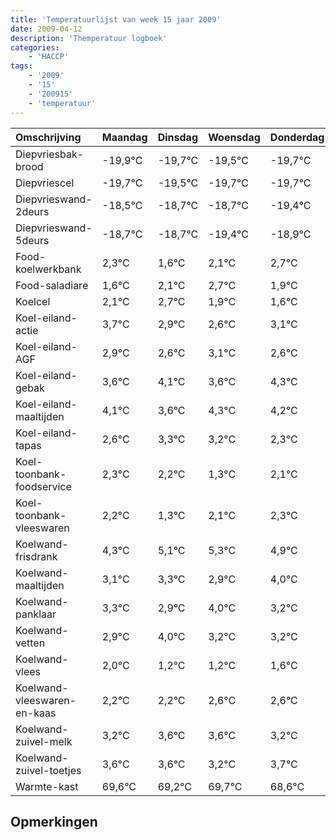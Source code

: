 ```yaml
---
title: 'Temperatuurlijst van week 15 jaar 2009'
date: 2009-04-12
description: 'Themperatuur logboek'
categories:
    - 'HACCP'
tags:
    - '2009'
    - '15'
    - '200915'
    - 'temperatuur'
---
```

|Omschrijving|Maandag|Dinsdag|Woensdag|Donderdag|Vrijdag|Zaterdag|Zondag|
|:---|:---|:---|:---|:---|:---|:---|:---|
|Diepvriesbak-brood|-19,9°C|-19,7°C|-19,5°C|-19,7°C|-19,7°C|-20,4°C|-19,9°C|
|Diepvriescel|-19,7°C|-19,5°C|-19,7°C|-19,7°C|-20,4°C|-19,9°C|-19,3°C|
|Diepvrieswand-2deurs|-18,5°C|-18,7°C|-18,7°C|-19,4°C|-18,9°C|-18,3°C|-19,1°C|
|Diepvrieswand-5deurs|-18,7°C|-18,7°C|-19,4°C|-18,9°C|-18,3°C|-19,1°C|-19,4°C|
|Food-koelwerkbank|2,3°C|1,6°C|2,1°C|2,7°C|1,9°C|1,6°C|2,1°C|
|Food-saladiare|1,6°C|2,1°C|2,7°C|1,9°C|1,6°C|2,1°C|1,6°C|
|Koelcel|2,1°C|2,7°C|1,9°C|1,6°C|2,1°C|1,6°C|2,3°C|
|Koel-eiland-actie|3,7°C|2,9°C|2,6°C|3,1°C|2,6°C|3,3°C|3,2°C|
|Koel-eiland-AGF|2,9°C|2,6°C|3,1°C|2,6°C|3,3°C|3,2°C|2,3°C|
|Koel-eiland-gebak|3,6°C|4,1°C|3,6°C|4,3°C|4,2°C|3,3°C|4,1°C|
|Koel-eiland-maaltijden|4,1°C|3,6°C|4,3°C|4,2°C|3,3°C|4,1°C|4,3°C|
|Koel-eiland-tapas|2,6°C|3,3°C|3,2°C|2,3°C|3,1°C|3,3°C|2,9°C|
|Koel-toonbank-foodservice|2,3°C|2,2°C|1,3°C|2,1°C|2,3°C|1,9°C|3,0°C|
|Koel-toonbank-vleeswaren|2,2°C|1,3°C|2,1°C|2,3°C|1,9°C|3,0°C|2,2°C|
|Koelwand-frisdrank|4,3°C|5,1°C|5,3°C|4,9°C|6,0°C|5,2°C|5,2°C|
|Koelwand-maaltijden|3,1°C|3,3°C|2,9°C|4,0°C|3,2°C|3,2°C|3,6°C|
|Koelwand-panklaar|3,3°C|2,9°C|4,0°C|3,2°C|3,2°C|3,6°C|3,6°C|
|Koelwand-vetten|2,9°C|4,0°C|3,2°C|3,2°C|3,6°C|3,6°C|3,2°C|
|Koelwand-vlees|2,0°C|1,2°C|1,2°C|1,6°C|1,6°C|1,2°C|1,7°C|
|Koelwand-vleeswaren-en-kaas|2,2°C|2,2°C|2,6°C|2,6°C|2,2°C|2,7°C|1,6°C|
|Koelwand-zuivel-melk|3,2°C|3,6°C|3,6°C|3,2°C|3,7°C|2,6°C|3,2°C|
|Koelwand-zuivel-toetjes|3,6°C|3,6°C|3,2°C|3,7°C|2,6°C|3,2°C|2,9°C|
|Warmte-kast|69,6°C|69,2°C|69,7°C|68,6°C|69,2°C|68,9°C|68,8°C|

## Opmerkingen


